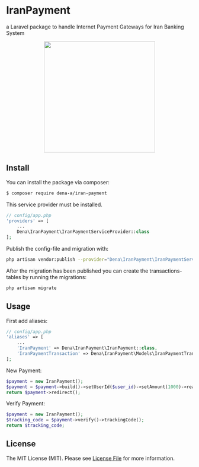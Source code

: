 # IranPayment
a Laravel package to handle Internet Payment Gateways for Iran Banking System

<p align="center"><a href="https://github.com/dena-a/iran-payment" target="_blank"><img width="300" src="https://raw.githubusercontent.com/dena-a/iran-payment/master/images/screen.png"></a></p>

## Install

You can install the package via composer:
``` bash
$ composer require dena-a/iran-payment
```

This service provider must be installed.
```php
// config/app.php
'providers' => [
    ...
    Dena\IranPayment\IranPaymentServiceProvider::class
];
```

Publish the config-file and migration with:
```bash
php artisan vendor:publish --provider="Dena\IranPayment\IranPaymentServiceProvider"
```
After the migration has been published you can create the transactions-tables by
running the migrations:
```bash
php artisan migrate
```

## Usage

First add aliases:
```php
// config/app.php
'aliases' => [
    ...
    'IranPayment' => Dena\IranPayment\IranPayment::class,
    'IranPaymentTransaction' => Dena\IranPayment\Models\IranPaymentTransaction::class,
];
```

New Payment:
```php
$payment = new IranPayment();
$payment = $payment->build()->setUserId($user_id)->setAmount(1000)->ready();
return $payment->redirect();
```

Verify Payment:
```php
$payment = new IranPayment();
$tracking_code = $payment->verify()->trackingCode();
return $tracking_code;
```

## License

The MIT License (MIT). Please see [License File](LICENSE.md) for more information.

